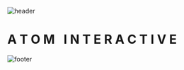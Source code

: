 ![header](https://cdn.discordapp.com/attachments/1152175632336293911/1237449798626574476/upper.png?ex=663bb06e&is=663a5eee&hm=0922e33c4d0f7b8283096083d75d4022d9db3ed1215c9874f8930cf5c1b34d27&)

# A T O M &nbsp; I N T E R A C T I V E

![footer](https://cdn.discordapp.com/attachments/1152175632336293911/1237449798295093368/lower.png?ex=663bb06e&is=663a5eee&hm=d85443aae9d13d2f2c7bad43d67e0831c0c16d2c4302b07b41ac3a0849f56e79&)
